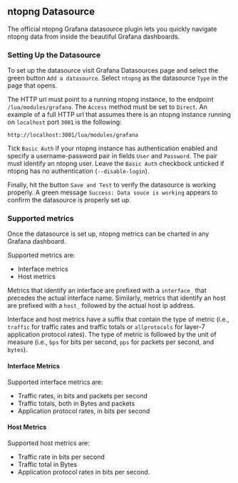 ## ntopng Datasource

The official ntopng Grafana datasource plugin lets you quickly
navigate ntopng data from inside the beautiful Grafana dashboards.

### Setting Up the Datasource

To set up the datasource visit Grafana Datasources page and select the
green button `Add a datasource`. Select `ntopng` as the datasource
`Type` in the page that opens.

The HTTP url must point to a running ntopng instance, to the endpoint
`/lua/modules/grafana`. The `Access` method must be set to
`Direct`. An example of a full HTTP url that assumes there is an
ntopng instance running on `localhost` port `3001` is the following:

`http://localhost:3001/lua/modules/grafana` 

Tick `Basic Auth` if your ntopng instance has authentication enabled
and specify a username-password pair in fields `User` and
`Password`. The pair must identify an ntopng user. Leave the `Basic
Auth` checkbock unticked if ntopng has no authentication
(`--disable-login`).

Finally, hit the button `Save and Test` to verify the datasource is
working properly. A green message `Success: Data souce is working`
appears to confirm the datasource is properly set up.

### Supported metrics

Once the datasource is set up, ntopng metrics can be charted in any
Grafana dashboard.

Supported metrics are:
- Interface metrics
- Host metrics

Metrics that identify an interface are prefixed with a `interface_`
that precedes the actual interface name. Similarly,  metrics that
identify an host are prefixed with a `host_` followed by the actual
host ip address.

Interface and host metrics have a suffix that contain the type of
metric (i.e., `traffic` for traffic rates and traffic totals  or
`allprotocols` for layer-7 application protocol rates).
The type of metric is followed by the unit of measure (i.e., `bps`
for bits per second, `pps` for packets per second, and `bytes`).

#### Interface Metrics

Supported interface metrics are:
- Traffic rates, in bits and packets per second
- Traffic totals, both in Bytes and packets
- Application protocol rates, in bits per second

#### Host Metrics

Supported host metrics are:
- Traffic rate in bits per second
- Traffic total in Bytes
- Application protocol rates in bits per second.
